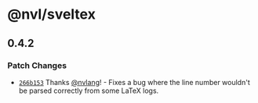 # @nvl/sveltex

## 0.4.2

### Patch Changes

- [`266b153`](https://github.com/nvlang/sveltex/commit/266b1534b056f23206d25265eabc530b769187d3)
  Thanks [@nvlang](https://github.com/nvlang)! - Fixes a bug where the line
  number wouldn't be parsed correctly from some LaTeX logs.
